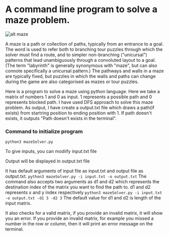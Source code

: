 # A command line program to solve a maze problem.

![alt maze](https://qph.fs.quoracdn.net/main-qimg-0b8475b24fb396bcaca4dbece5a5c02a.webp)

A maze is a path or collection of paths, typically from an entrance to a goal. The word is used to refer both to branching tour puzzles through which the solver must find a route, and to simpler non-branching ("unicursal") patterns that lead unambiguously through a convoluted layout to a goal. (The term "labyrinth" is generally synonymous with "maze", but can also connote specifically a unicursal pattern.) The pathways and walls in a maze are typically fixed, but puzzles in which the walls and paths can change during the game are also categorised as mazes or tour puzzles.

Here is a program to solve a maze using python language. Here we take a matrix of numbers 1 and 0 as input. 1 represents a possible path and 0 represents blocked path. I have used DFS approach to solve this maze problem.
As output, I have create a output.txt file which draws a path(if exists) from startring position to ending position with 1. If path doesn't exists, it outputs "Path doesn't exists in the terminal".

### Command to initialize program

```
python3 mazeSolver.py
```

To give inputs, you can modiify input.txt file

Output will be displayed in output.txt file

It has default arguments of input file as input.txt and output file as output.txt.
`python3 mazeSolver.py -i input.txt -o output.txt`
The command also accepts two arguments as d1 and d2 which represents the destination index of the matrix you want to find the path to. d1 and d2 represents x and y index respectively
`python3 mazeSolver.py -i input.txt -o output.txt -d1 3 -d2 3`
The default value for d1 and d2 is length of the input matrix.

It also checks for a valid matrix, if you provide an invalid matrix, it will show you an error.
If you provide an invalid matrix, for example you missed a number in the row or column, then it
will print an error message on the terminal.
